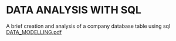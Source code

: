 # DATA ANALYSIS WITH SQL
A brief creation and analysis of a company database table using sql 
[DATA_MODELLING.pdf](https://github.com/Celestine10/STUDENTS-DATA-ANALYSIS-WITH-SQL/files/8222542/DATA_MODELLING.pdf)

